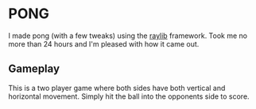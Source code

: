 # PONG
I made pong (with a few tweaks) using the [raylib](https://github.com/raysan5/raylib) framework. Took me no more than 24 hours and I'm pleased with how it came out.
## Gameplay
This is a two player game where both sides have both vertical and horizontal movement. Simply hit the ball into the opponents side to score.
